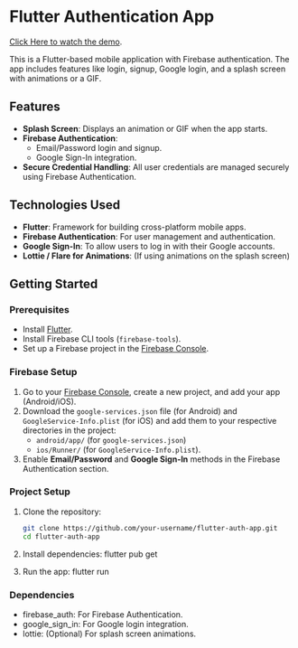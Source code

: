 # Flutter Authentication App

[Click Here to watch the demo](https://youtu.be/akrLnnI3-Cc).


This is a Flutter-based mobile application with Firebase authentication. The app includes features like login, signup, Google login, and a splash screen with animations or a GIF.

## Features

- **Splash Screen**: Displays an animation or GIF when the app starts.
- **Firebase Authentication**:
  - Email/Password login and signup.
  - Google Sign-In integration.
- **Secure Credential Handling**: All user credentials are managed securely using Firebase Authentication.

## Technologies Used

- **Flutter**: Framework for building cross-platform mobile apps.
- **Firebase Authentication**: For user management and authentication.
- **Google Sign-In**: To allow users to log in with their Google accounts.
- **Lottie / Flare for Animations**: (If using animations on the splash screen)
  
## Getting Started

### Prerequisites

- Install [Flutter](https://flutter.dev/docs/get-started/install).
- Install Firebase CLI tools (`firebase-tools`).
- Set up a Firebase project in the [Firebase Console](https://console.firebase.google.com/).

### Firebase Setup

1. Go to your [Firebase Console](https://console.firebase.google.com/), create a new project, and add your app (Android/iOS).
2. Download the `google-services.json` file (for Android) and `GoogleService-Info.plist` (for iOS) and add them to your respective directories in the project:
   - `android/app/` (for `google-services.json`)
   - `ios/Runner/` (for `GoogleService-Info.plist`).
3. Enable **Email/Password** and **Google Sign-In** methods in the Firebase Authentication section.

### Project Setup

1. Clone the repository:

   ```bash
   git clone https://github.com/your-username/flutter-auth-app.git
   cd flutter-auth-app

2. Install dependencies:
  flutter pub get
3. Run the app:
  flutter run


### Dependencies
 - firebase_auth: For Firebase Authentication.
 - google_sign_in: For Google login integration.
 - lottie: (Optional) For splash screen animations.


